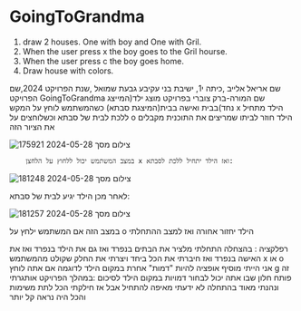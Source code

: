 # GoingToGrandma
1. draw 2 houses. One with boy and One with Gril.
2. When the user press x the boy goes to the Gril hourse.
3. When the user press c the boy goes home.
4. Draw house with colors.


שם אריאל אלייב ,כיתה י1, ישיבת בני עקיבע גבעת שמואל ,שנת הפרויקט 2024,שם הפרויקט GoingToGrandma שם המורה-ברק צוברי 
בפרויקט מוצג ילד(המייצג נחד)בבית ואישה בבית(המיצגת סבתא) כשהמשתמש לוחץ על המקש x הילד מתחיל ללכת לבית של סבתא וכשלוחצים על o הילד חוזר לביתו
שמריצים את התוכנית מקבלים את הציור הזה 


  ![צילום מסך 2024-05-28 175921](https://github.com/baraksu/GoingToGrandma/assets/167670184/0e930fe6-52ca-4783-9ec4-62c1217b871f)     
  
        במצב המשתמש יכול ללחוץ על הלחצן x ואז הילד יתחיל ללכת לסבתא:
                                                                                                                                            
   ![צילום מסך 2024-05-28 181248](https://github.com/baraksu/GoingToGrandma/assets/167670184/9b2e2188-93ff-4a4e-8553-4121b1fb8fe4)                 

לאחר מכן הילד יגיע לבית של סבתא:
                    
  ![צילום מסך 2024-05-28 181257](https://github.com/baraksu/GoingToGrandma/assets/167670184/ace64830-ca80-4930-b221-b25330ac811d) 

  במצב הזה אם המשתמש ילחץ על o הילד יחזור אחורה ואז למצב ההתחלתי


  רפלקציה : בהצחלה התחלתי מלציר את הבתים בנפרד ואז גם את הילד בנפרד ואז את האישה בנפרד ואז חיברתי את הכל ביחד ויצרתי את החלק שקולט מהמשתמש x או o 
  אני הייתי מוסיף אופציה להיות "דמות" אחרת במקום הילד לדוגמה אם אתה לוחץ g זה פותח חלון שבו אתה יכול לבחור דמויות במקום הילד
  לסיכום :במהלך הפרויקט אותגרתי ונהנתי מאוד בהתחלה לא ידעתי מאיפה להתחיל אבל אז חילקתי הכל לתת משימות והכל היה נראה קל יותר 

